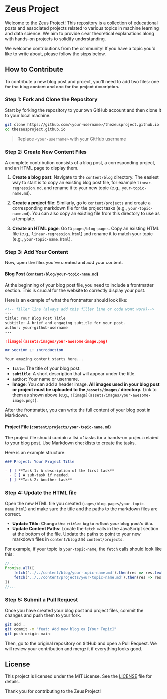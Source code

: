 # Zeus Project

Welcome to the Zeus Project! This repository is a collection of educational posts and associated projects related to various topics in machine learning and data science. We aim to provide clear theoretical explanations along with hands-on projects to solidify understanding.

We welcome contributions from the community! If you have a topic you'd like to write about, please follow the steps below.

## How to Contribute

To contribute a new blog post and project, you'll need to add two files: one for the blog content and one for the project description.

### Step 1: Fork and Clone the Repository

Start by forking the repository to your own GitHub account and then clone it to your local machine.

```bash
git clone https://github.com/<your-username>/thezeusproject.github.io
cd thezeusproject.github.io
```
> Replace `<your-username>` with your GitHub username

### Step 2: Create New Content Files

A complete contribution consists of a blog post, a corresponding project, and an HTML page to display them.

1.  **Create a blog post**: Navigate to the `content/blog` directory. The easiest way to start is to copy an existing blog post file, for example `linear-regression.md`, and rename it to your new topic (e.g., `your-topic-name.md`).

2.  **Create a project file**: Similarly, go to `content/projects` and create a corresponding markdown file for the project tasks (e.g., `your-topic-name.md`). You can also copy an existing file from this directory to use as a template.

3.  **Create an HTML page**: Go to `pages/blog-pages`. Copy an existing HTML file (e.g., `linear-regression.html`) and rename it to match your topic (e.g., `your-topic-name.html`).

### Step 3: Add Your Content

Now, open the files you've created and add your content.

#### Blog Post (`content/blog/your-topic-name.md`)

At the beginning of your blog post file, you need to include a frontmatter section. This is crucial for the website to correctly display your post.

Here is an example of what the frontmatter should look like:

```markdown
<!-- filler line (always add this filler line or code wont work)-->
---
title: Your Blog Post Title
subtitle: A brief and engaging subtitle for your post.
author: your-github-username
---

![image](assets/images/your-awesome-image.png)

## Section 1: Introduction

Your amazing content starts here...
```

-   **`title`**: The title of your blog post.
-   **`subtitle`**: A short description that will appear under the title.
-   **`author`**: Your name or username.
-   **Image**: You can add a header image. **All images used in your blog post or project must be uploaded to the `/assets/images/` directory.** Link to them as shown above (e.g., `![image](assets/images/your-awesome-image.png)`).

After the frontmatter, you can write the full content of your blog post in Markdown.

#### Project File (`content/projects/your-topic-name.md`)

The project file should contain a list of tasks for a hands-on project related to your blog post. Use Markdown checklists to create the tasks.

Here is an example structure:

```markdown
### Project: Your Project Title

- [ ] **Task 1: A description of the first task**
  - [ ] A sub-task if needed.
- [ ] **Task 2: Another task**
```

### Step 4: Update the HTML file

Open the new HTML file you created (`pages/blog-pages/your-topic-name.html`) and make sure the title and the paths to the markdown files are correct.

- **Update Title**: Change the `<title>` tag to reflect your blog post's title.
- **Update Content Paths**: Locate the `fetch` calls in the JavaScript section at the bottom of the file. Update the paths to point to your new markdown files in `content/blog` and `content/projects`.

For example, if your topic is `your-topic-name`, the `fetch` calls should look like this:

```javascript
// ...
Promise.all([
    fetch('../../content/blog/your-topic-name.md').then(res => res.text()),
    fetch('../../content/projects/your-topic-name.md').then(res => res.text())
])
//...
```

### Step 5: Submit a Pull Request

Once you have created your blog post and project files, commit the changes and push them to your fork.

```bash
git add .
git commit -m "feat: Add new blog on [Your Topic]"
git push origin main
```

Then, go to the original repository on GitHub and open a Pull Request. We will review your contribution and merge it if everything looks good.

## License

This project is licensed under the MIT License. See the [LICENSE](LICENSE) file for details.

Thank you for contributing to the Zeus Project! 
